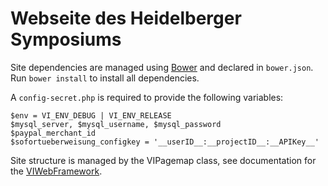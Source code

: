 Webseite des Heidelberger Symposiums
====================================

Site dependencies are managed using [Bower](http://bower.io) and declared in `bower.json`. Run `bower install` to install all dependencies.

A `config-secret.php` is required to provide the following variables:

	$env = VI_ENV_DEBUG | VI_ENV_RELEASE
	$mysql_server, $mysql_username, $mysql_password
	$paypal_merchant_id
	$sofortueberweisung_configkey = '__userID__:__projectID__:__APIKey__'

Site structure is managed by the VIPagemap class, see documentation for the [VIWebFramework](https://github.com/knly/VIWebFramework/).
